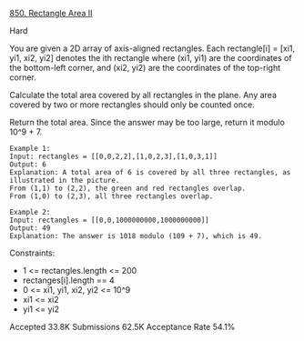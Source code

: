 [850. Rectangle Area II](https://leetcode.com/problems/rectangle-area-ii/)

Hard

You are given a 2D array of axis-aligned rectangles. Each rectangle[i] = [xi1, yi1, xi2, yi2] denotes the ith rectangle where (xi1, yi1) are the coordinates of the bottom-left corner, and (xi2, yi2) are the coordinates of the top-right corner.

Calculate the total area covered by all rectangles in the plane. Any area covered by two or more rectangles should only be counted once.

Return the total area. Since the answer may be too large, return it modulo 10^9 + 7.

```
Example 1:
Input: rectangles = [[0,0,2,2],[1,0,2,3],[1,0,3,1]]
Output: 6
Explanation: A total area of 6 is covered by all three rectangles, as illustrated in the picture.
From (1,1) to (2,2), the green and red rectangles overlap.
From (1,0) to (2,3), all three rectangles overlap.

Example 2:
Input: rectangles = [[0,0,1000000000,1000000000]]
Output: 49
Explanation: The answer is 1018 modulo (109 + 7), which is 49.
``` 

Constraints:

- 1 <= rectangles.length <= 200
- rectanges[i].length == 4
- 0 <= xi1, yi1, xi2, yi2 <= 10^9
- xi1 <= xi2
- yi1 <= yi2

Accepted
33.8K
Submissions
62.5K
Acceptance Rate
54.1%

